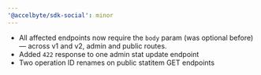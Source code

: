 ```yaml
---
'@accelbyte/sdk-social': minor
---
```


- All affected endpoints now require the `body` param (was optional before) — across v1 and v2, admin and public routes.
- Added `422` response to one admin stat update endpoint
- Two operation ID renames on public statitem GET endpoints